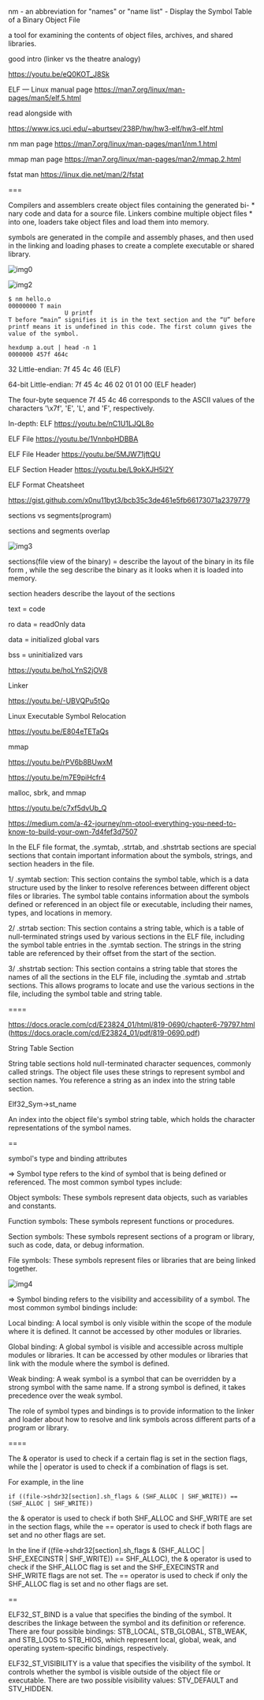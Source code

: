 nm - an abbreviation for "names" or "name list" -  Display the Symbol Table of a Binary Object File

a tool for examining the contents of object files, archives, and shared libraries.

good intro (linker vs the theatre analogy)

https://youtu.be/eQ0KOT_J8Sk

ELF — Linux manual page
https://man7.org/linux/man-pages/man5/elf.5.html

read alongside with

https://www.ics.uci.edu/~aburtsev/238P/hw/hw3-elf/hw3-elf.html

nm man page https://man7.org/linux/man-pages/man1/nm.1.html

mmap man page https://man7.org/linux/man-pages/man2/mmap.2.html

fstat man https://linux.die.net/man/2/fstat

===

Compilers and assemblers create object files containing the generated bi- * nary code and data for a source file. Linkers combine multiple object files * into one, loaders take object files and load them into memory.

symbols are generated in the compile and assembly phases, and then used in the linking and loading phases to create a complete executable or shared library.

 ![img0](img/loader.jpeg)

 ![img2](img/linker.jpeg)

```
$ nm hello.o
00000000 T main
                U printf
T before “main” signifies it is in the text section and the “U” before printf means it is undefined in this code. The first column gives the value of the symbol.
```

```
hexdump a.out | head -n 1
0000000 457f 464c
```

32 Little-endian: 
7f 45 4c 46 (ELF)

64-bit Little-endian: 
7f 45 4c 46 02 01 01 00 (ELF header)

The four-byte sequence 7f 45 4c 46 corresponds to the ASCII values of the characters '\x7f', 'E', 'L', and 'F', respectively. 


In-depth: ELF https://youtu.be/nC1U1LJQL8o

ELF File https://youtu.be/1VnnbpHDBBA

ELF File Header https://youtu.be/5MJW71jftQU

ELF Section Header https://youtu.be/L9okXJH5l2Y

ELF Format Cheatsheet

https://gist.github.com/x0nu11byt3/bcb35c3de461e5fb66173071a2379779


sections vs segments(program)

sections and segments overlap

 ![img3](img/img1.png)

sections(file view of the binary) = describe the layout of the binary in its file form , while  the seg describe the binary as it looks when it is loaded into memory. 

section headers describe the layout of the sections

text = code

ro data = readOnly data

data = initialized global vars

bss = uninitialized vars 


https://youtu.be/hoLYnS2jOV8

Linker

https://youtu.be/-UBVQPu5tQo

Linux Executable Symbol Relocation

https://youtu.be/E804eTETaQs


mmap

https://youtu.be/rPV6b8BUwxM

https://youtu.be/m7E9piHcfr4

malloc, sbrk, and mmap

https://youtu.be/c7xf5dvUb_Q


https://medium.com/a-42-journey/nm-otool-everything-you-need-to-know-to-build-your-own-7d4fef3d7507



In the ELF file format, the .symtab, .strtab, and .shstrtab sections are special sections that contain important information about the symbols, strings, and section headers in the file.

1/ .symtab section: This section contains the symbol table, which is a data structure used by the linker to resolve references between different object files or libraries. The symbol table contains information about the symbols defined or referenced in an object file or executable, including their names, types, and locations in memory.

2/ .strtab section: This section contains a string table, which is a table of null-terminated strings used by various sections in the ELF file, including the symbol table entries in the .symtab section. The strings in the string table are referenced by their offset from the start of the section.

3/ .shstrtab section: This section contains a string table that stores the names of all the sections in the ELF file, including the .symtab and .strtab sections. This allows programs to locate and use the various sections in the file, including the symbol table and string table.

====

https://docs.oracle.com/cd/E23824_01/html/819-0690/chapter6-79797.html (https://docs.oracle.com/cd/E23824_01/pdf/819-0690.pdf)


String Table Section

String table sections hold null-terminated character sequences, commonly called strings. The
object file uses these strings to represent symbol and section names. You reference a string as an
index into the string table section.

Elf32_Sym->st_name

An index into the object file's symbol string table, which holds the character representations
of the symbol names.

==

symbol's type and binding attributes

=> Symbol type refers to the kind of symbol that is being defined or referenced.
 The most common symbol types include:

Object symbols: These symbols represent data objects, such as variables and constants.

Function symbols: These symbols represent functions or procedures.

Section symbols: These symbols represent sections of a program or library, such as code, data, or debug information.

File symbols: These symbols represent files or libraries that are being linked together.

![img4](img/symbol.jpeg)

=> Symbol binding refers to the visibility and accessibility of a symbol.
 The most common symbol bindings include:

Local binding: A local symbol is only visible within the scope of the module where it is defined. It cannot be accessed by other modules or libraries.

Global binding: A global symbol is visible and accessible across multiple modules or libraries. It can be accessed by other modules or libraries that link with the module where the symbol is defined.

Weak binding: A weak symbol is a symbol that can be overridden by a strong symbol with the same name. If a strong symbol is defined, it takes precedence over the weak symbol.

The role of symbol types and bindings is to provide information to the linker and loader about how to resolve and link symbols across different parts of a program or library.

====

The & operator is used to check if a certain flag is set in the section flags, while the | operator is used to check if a combination of flags is set.

For example, in the line 

`if ((file->shdr32[section].sh_flags & (SHF_ALLOC | SHF_WRITE)) == (SHF_ALLOC | SHF_WRITE))`

 the & operator is used to check if both SHF_ALLOC and SHF_WRITE are set in the section flags, while the == operator is used to check if both flags are set and no other flags are set.

In the line if ((file->shdr32[section].sh_flags & (SHF_ALLOC | SHF_EXECINSTR | SHF_WRITE)) == SHF_ALLOC), the & operator is used to check if the SHF_ALLOC flag is set and the SHF_EXECINSTR and SHF_WRITE flags are not set. The == operator is used to check if only the SHF_ALLOC flag is set and no other flags are set.

==

ELF32_ST_BIND is a value that specifies the binding of the symbol. It describes the linkage between the symbol and its definition or reference. There are four possible bindings: STB_LOCAL, STB_GLOBAL, STB_WEAK, and STB_LOOS to STB_HIOS, which represent local, global, weak, and operating system-specific bindings, respectively.

ELF32_ST_VISIBILITY is a value that specifies the visibility of the symbol. It controls whether the symbol is visible outside of the object file or executable. There are two possible visibility values: STV_DEFAULT and STV_HIDDEN. 